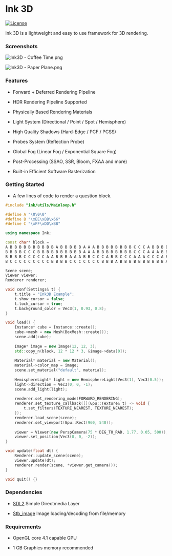 Ink 3D
========

[![License](http://img.shields.io/:license-mit-blue.svg)](http://doge.mit-license.org)

Ink 3D is a lightweight and easy to use framework for 3D rendering.

### Screenshots ###

![Ink3D - Coffee Time.png](https://s2.loli.net/2023/02/01/SilvdUzxObpeYCu.png "Coffee Time - Rendered by Ink3D")

![Ink3D - Paper Plane.png](https://s2.loli.net/2023/02/01/HuALipG27Nal3r4.png "Paper Plane - Rendered by Ink3D")

### Features ###

- Forward + Deferred Rendering Pipeline

- HDR Rendering Pipeline Supported

- Physically Based Rendering Materials

- Light System (Directional / Point / Spot / Hemisphere)

- High Quality Shadows (Hard-Edge / PCF / PCSS)

- Probes System (Reflection Probe)

- Global Fog (Linear Fog / Exponential Square Fog)

- Post-Processing (SSAO, SSR, Bloom, FXAA and more)

- Built-in Efficient Software Rasterization

### Getting Started ###

- A few lines of code to render a question block.

```CPP
#include "ink/utils/Mainloop.h"

#define A "\0\0\0"
#define B "\xEE\xBB\x66"
#define C "\xFF\xDD\xBB"

using namespace Ink;

const char* block =
A B B B B B B B B B B A B B B B B A A A B B B B B B B B C C C A B B B B
B B B B C C C B B B B B B B B B B A A A B B B B B B B B C C C A A A B B
B B B B C C C C C A A B B B A A A B B C C C A B B C C C A A A C C C A B
B C C C C C C C C C B B B B C C C C C C C B B B A B B B B B B B B B B A;

Scene scene;
Viewer viewer;
Renderer renderer;

void conf(Settings& t) {
	t.title = "Ink3D Example";
	t.show_cursor = false;
	t.lock_cursor = true;
	t.background_color = Vec3(1, 0.93, 0.8);
}

void load() {
	Instance* cube = Instance::create();
	cube->mesh = new Mesh(BoxMesh::create());
	scene.add(cube);
	
	Image* image = new Image(12, 12, 3);
	std::copy_n(block, 12 * 12 * 3, &image->data[0]);
	
	Material* material = new Material();
	material->color_map = image;
	scene.set_material("default", material);
	
	HemisphereLight* light = new HemisphereLight(Vec3(1), Vec3(0.5));
	light->direction = Vec3(0, 0, -1);
	scene.add_light(light);
	
	renderer.set_rendering_mode(FORWARD_RENDERING);
	renderer.set_texture_callback([](Gpu::Texture& t) -> void {
		t.set_filters(TEXTURE_NEAREST, TEXTURE_NEAREST);
	});
	renderer.load_scene(scene);
	renderer.set_viewport(Gpu::Rect(960, 540));
	
	viewer = Viewer(new PerspCamera(75 * DEG_TO_RAD, 1.77, 0.05, 500));
	viewer.set_position(Vec3(0, 0, -2));
}

void update(float dt) {
	Renderer::update_scene(scene);
	viewer.update(dt);
	renderer.render(scene, *viewer.get_camera());
}

void quit() {}
```

### Dependencies ###

- [SDL2](https://libsdl.org) Simple Directmedia Layer

- [Stb_image](https://github.com/nothings/stb) Image loading/decoding from file/memory

### Requirements ###

- OpenGL core 4.1 capable GPU

- 1 GB Graphics memory recommended
